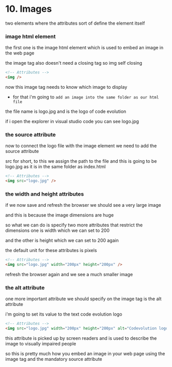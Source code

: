 # 10. Images

two elements where the attributes sort of define the element itself

### image html element

the first one is the image html element which is used to embed an image in the web page

the image tag also doesn't need a closing tag so img self closing

```html
<!-- Attributes -->
<img />
```

now this image tag needs to know which image to display

- for that i'm going to `add an image into the same folder as our html file`

the file name is logo.jpg and is the logo of code evolution

if i open the explorer in visual studio code you can see logo.jpg

### the source attribute

now to connect the logo file with the image element we need to add the source
attribute

src for short, to this we assign the path to the file and this is going to be logo.jpg as it is in the same folder as index.html

```html
<!-- Attributes -->
<img src="logo.jpg" />
```

### the width and height attributes

if we now save and refresh the browser we should see a very large image

and this is because the image dimensions are huge

so what we can do is specify two more attributes that restrict the dimensions one is width which we can set to 200

and the other is height which we can set to 200 again

the default unit for these attributes is pixels

```html
<!-- Attributes -->
<img src="logo.jpg" width="200px" height="200px" />
```

refresh the browser again and we see a much smaller image

### the alt attribute

one more important attribute we should specify on the image tag is the alt attribute

i'm going to set its value to the text code evolution logo

```html
<!-- Attributes -->
<img src="logo.jpg" width="200px" height="200px" alt="Codevolution logo" />
```

this attribute is picked up by screen readers and is used to describe the image to visually impaired people

so this is pretty much how you embed an image in your web page using the image tag and the mandatory source attribute
